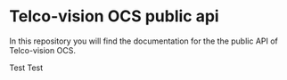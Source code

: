# Telco-vision OCS public api

In this repository you will find the documentation for the the public API of Telco-vision OCS.

Test
Test
